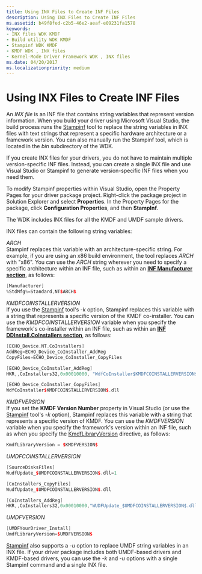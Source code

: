```yaml
---
title: Using INX Files to Create INF Files
description: Using INX Files to Create INF Files
ms.assetid: b49f8fed-c2b5-46e2-aeaf-e09231fa1578
keywords:
- INX files WDK KMDF
- Build utility WDK KMDF
- Stampinf WDK KMDF
- KMDF WDK , INX files
- Kernel-Mode Driver Framework WDK , INX files
ms.date: 04/20/2017
ms.localizationpriority: medium
---
```


# Using INX Files to Create INF Files


An *INX file* is an INF file that contains string variables that represent version information. When you build your driver using Microsoft Visual Studio, the build process runs the [Stampinf](https://docs.microsoft.com/windows-hardware/drivers/devtest/stampinf) tool to replace the string variables in INX files with text strings that represent a specific hardware architecture or a framework version. You can also manually run the Stampinf tool, which is located in the *bin* subdirectory of the WDK.

If you create INX files for your drivers, you do not have to maintain multiple version-specific INF files. Instead, you can create a single INX file and use Visual Studio or Stampinf to generate version-specific INF files when you need them.

To modify Stampinf properties within Visual Studio, open the Property Pages for your driver package project. Right-click the package project in Solution Explorer and select **Properties**. In the Property Pages for the package, click **Configuration Properties**, and then **StampInf**.

The WDK includes INX files for all the KMDF and UMDF sample drivers.

INX files can contain the following string variables:

<a href="" id="-arch-"></a>$ARCH$  
Stampinf replaces this variable with an architecture-specific string. For example, if you are using an x86 build environment, the tool replaces $ARCH$ with "x86". You can use the $ARCH$ string wherever you need to specify a specific architecture within an INF file, such as within an [**INF Manufacturer section**](https://docs.microsoft.com/windows-hardware/drivers/install/inf-manufacturer-section), as follows:

```cpp
[Manufacturer]
%StdMfg%=Standard,NT$ARCH$
```

<a href="" id="-kmdfcoinstallerversion-"></a>$KMDFCOINSTALLERVERSION$  
If you use the [Stampinf](https://docs.microsoft.com/windows-hardware/drivers/devtest/stampinf) tool's -*k* option, Stampinf replaces this variable with a string that represents a specific version of the KMDF co-installer. You can use the $KMDFCOINSTALLERVERSION$ variable when you specify the framework's co-installer within an INF file, such as within an [**INF DDInstall.CoInstallers section**](https://docs.microsoft.com/windows-hardware/drivers/install/inf-ddinstall-coinstallers-section), as follows:

```cpp
[ECHO_Device.NT.CoInstallers]
AddReg=ECHO_Device_CoInstaller_AddReg
CopyFiles=ECHO_Device_CoInstaller_CopyFiles

[ECHO_Device_CoInstaller_AddReg]
HKR,,CoInstallers32,0x00010000, "WdfCoInstaller$KMDFCOINSTALLERVERSION$.dll,WdfCoInstaller"

[ECHO_Device_CoInstaller_CopyFiles]
WdfCoInstaller$KMDFCOINSTALLERVERSION$.dll
```

<a href="" id="-kmdfversion-"></a>$KMDFVERSION$  
If you set the **KMDF Version Number** property in Visual Studio (or use the [Stampinf](https://docs.microsoft.com/windows-hardware/drivers/devtest/stampinf) tool's -*k* option), Stampinf replaces this variable with a string that represents a specific version of KMDF. You can use the $KMDFVERSION$ variable when you specify the framework's version within an INF file, such as when you specify the [KmdfLibraryVersion](installing-the-framework-s-co-installer.md) directive, as follows:

```cpp
KmdfLibraryVersion = $KMDFVERSION$
```

<a href="" id="-umdfcoinstallerversion-"></a>$UMDFCOINSTALLERVERSION$  
```cpp
[SourceDisksFiles]
WudfUpdate_$UMDFCOINSTALLERVERSION$.dll=1

[CoInstallers_CopyFiles]
WudfUpdate_$UMDFCOINSTALLERVERSION$.dll

[CoInstallers_AddReg]
HKR,,CoInstallers32,0x00010000,"WUDFUpdate_$UMDFCOINSTALLERVERSION$.dll"
```

<a href="" id="-umdfversion-"></a>$UMDFVERSION$  
```cpp
[UMDFYourDriver_Install]
UmdfLibraryVersion=$UMDFVERSION$
```

[Stampinf](https://docs.microsoft.com/windows-hardware/drivers/devtest/stampinf) also supports a -*u* option to replace UMDF string variables in an INX file. If your driver package includes both UMDF-based drivers and KMDF-based drivers, you can use the -*k* and -*u* options with a single Stampinf command and a single INX file.

 

 





